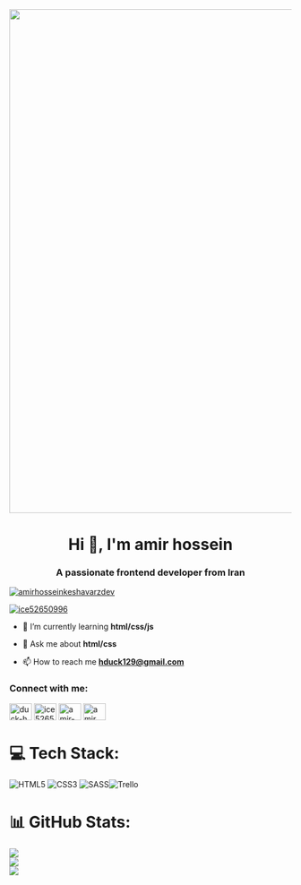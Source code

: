 <img style="width: 900px;" src="http://uupload.ir/files/vavf_fd961ad7-494c-4e25-8735-db6a3cd2e3c5.gif">
<h1 align="center">Hi 👋, I'm amir hossein</h1>
<h3 align="center">A passionate frontend developer from Iran</h3>

<p align="left"> <a href="https://github.com/ryo-ma/github-profile-trophy"><img src="https://github-profile-trophy.vercel.app/?username=amirhosseinkeshavarzdev" alt="amirhosseinkeshavarzdev" /></a> </p>

<p align="left"> <a href="https://twitter.com/ice52650996" target="blank"><img src="https://img.shields.io/twitter/follow/ice52650996?logo=twitter&style=for-the-badge" alt="ice52650996" /></a> </p>

- 🌱 I’m currently learning **html/css/js**

- 💬 Ask me about **html/css**

- 📫 How to reach me **hduck129@gmail.com**

<h3 align="left">Connect with me:</h3>
<p align="left">
<a href="https://codepen.io/duck-h" target="blank"><img align="center" src="https://raw.githubusercontent.com/rahuldkjain/github-profile-readme-generator/master/src/images/icons/Social/codepen.svg" alt="duck-h" height="30" width="40" /></a>
<a href="https://twitter.com/ice52650996" target="blank"><img align="center" src="https://raw.githubusercontent.com/rahuldkjain/github-profile-readme-generator/master/src/images/icons/Social/twitter.svg" alt="ice52650996" height="30" width="40" /></a>
<a href="https://linkedin.com/in/amirhosseinkeshavarz-dev" target="blank"><img align="center" src="https://raw.githubusercontent.com/rahuldkjain/github-profile-readme-generator/master/src/images/icons/Social/linked-in-alt.svg" alt="amir-hossein-keshavarz-b2829524b" height="30" width="40" /></a>
<a href="https://instagram.com/amir._.hk18" target="blank"><img align="center" src="https://raw.githubusercontent.com/rahuldkjain/github-profile-readme-generator/master/src/images/icons/Social/instagram.svg" alt="amir._.hk18" height="30" width="40" /></a>
</p>

# 💻 Tech Stack:
![HTML5](https://img.shields.io/badge/html5-%23E34F26.svg?style=for-the-badge&logo=html5&logoColor=white) ![CSS3](https://img.shields.io/badge/css3-%231572B6.svg?style=for-the-badge&logo=css3&logoColor=white) ![SASS](https://img.shields.io/badge/SASS-hotpink.svg?style=for-the-badge&logo=SASS&logoColor=white)![Trello](https://img.shields.io/badge/Trello-%23026AA7.svg?style=for-the-badge&logo=Trello&logoColor=white) 
# 📊 GitHub Stats:
![](https://github-readme-stats.vercel.app/api?username=AmirHosseinKeshavarzDEV&theme=nord&hide_border=true&include_all_commits=true&count_private=true)<br/>
![](https://github-readme-streak-stats.herokuapp.com/?user=AmirHosseinKeshavarzDEV&theme=nord&hide_border=true)<br/>
![](https://github-readme-stats.vercel.app/api/top-langs/?username=AmirHosseinKeshavarzDEV&theme=nord&hide_border=true&include_all_commits=true&count_private=true&layout=compact)

